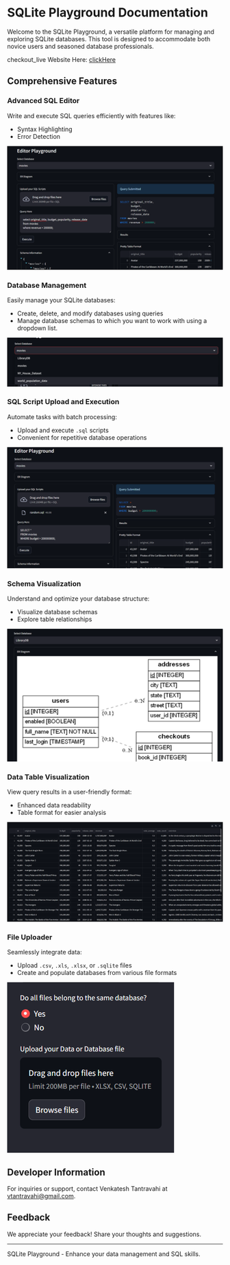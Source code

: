 # SQLite Playground Documentation

Welcome to the SQLite Playground, a versatile platform for managing and 
exploring SQLite databases. This tool is designed to accommodate both novice users 
and seasoned database professionals.

checkout_live Website Here: [clickHere](https://sqlitplayground.streamlit.app/)

## Comprehensive Features

### Advanced SQL Editor
Write and execute SQL queries efficiently with features like:
- Syntax Highlighting
- Error Detection

![img.png](static/img.png)

### Database Management
Easily manage your SQLite databases:
- Create, delete, and modify databases using queries
- Manage database schemas to which you want to work with using a dropdown list.

![img_1.png](static/img_1.png)

### SQL Script Upload and Execution
Automate tasks with batch processing:
- Upload and execute `.sql` scripts
- Convenient for repetitive database operations

![img_2.png](static/img_2.png)

### Schema Visualization
Understand and optimize your database structure:
- Visualize database schemas
- Explore table relationships

![img_3.png](static/img_3.png)

### Data Table Visualization
View query results in a user-friendly format:
- Enhanced data readability
- Table format for easier analysis

![img_4.png](static/img_4.png)

### File Uploader
Seamlessly integrate data:
- Upload `.csv`, `.xls`, `.xlsx`, or `.sqlite` files
- Create and populate databases from various file formats

![img_5.png](static/img_5.png)

## Developer Information
For inquiries or support, contact Venkatesh Tantravahi at [vtantravahi@gmail.com](mailto:vtantravahi@gmail.com).

## Feedback
We appreciate your feedback! Share your thoughts and suggestions.

---

SQLite Playground - Enhance your data management and SQL skills.

